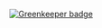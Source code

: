 

[![Greenkeeper badge](https://badges.greenkeeper.io/desyatkov/chat-test.svg)](https://greenkeeper.io/)